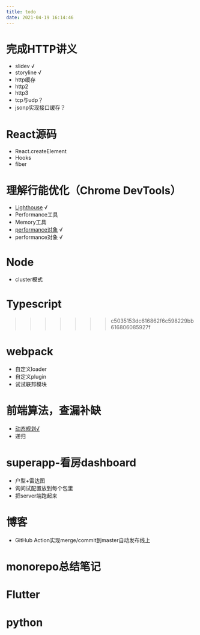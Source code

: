 ```yaml
---
title: todo
date: 2021-04-19 16:14:46
---
```


# 完成HTTP讲义

* slidev  √
* storyline √
* http缓存
* http2
* http3
* tcp与udp？
* jsonp实现接口缓存？

#  React源码

* React.createElement
* Hooks
* fiber

#  理解行能优化（Chrome DevTools）

* [Lighthouse][2] √
* Performance工具
* Memory工具
* [performance对象][3] √
* performance对象 √

# Node

* cluster模式

# Typescript
>>>>>>> c5035153dc616862f6c598229bb616806085927f

# webpack

* 自定义loader
* 自定义plugin
* 试试联邦模块

# 前端算法，查漏补缺

* [动态规划√][1]
* 递归
#  superapp-看房dashboard
* 户型+雷达图
* 询问试配置放到每个包里
* 把server端跑起来

# 博客

* GitHub Action实现merge/commit到master自动发布线上

# monorepo总结笔记

# Flutter

# python


[1]: https://jianghong.site/2021/05/14/%E7%AE%97%E6%B3%95%E4%B9%8B%E5%8A%A8%E6%80%81%E8%A7%84%E5%88%92/

[2]: https://jianghong.site/2021/05/21/%E8%A1%8C%E8%83%BD%E4%BC%98%E5%8C%96%E4%B9%8BLighthouse/

[3]: https://jianghong.site/2021/05/30/%E6%80%A7%E8%83%BD%E4%BC%98%E5%8C%96%E4%B9%8Bwindow.performance/